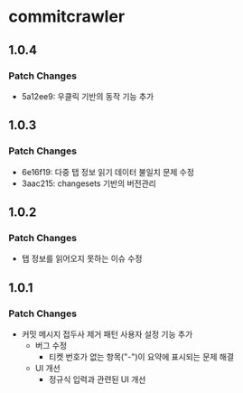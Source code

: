 # commitcrawler

## 1.0.4

### Patch Changes

- 5a12ee9: 우클릭 기반의 동작 기능 추가

## 1.0.3

### Patch Changes

- 6e16f19: 다중 탭 정보 읽기 데이터 불일치 문제 수정
- 3aac215: changesets 기반의 버전관리

## 1.0.2

### Patch Changes

- 탭 정보를 읽어오지 못하는 이슈 수정

## 1.0.1

### Patch Changes

- 커밋 메시지 접두사 제거 패턴 사용자 설정 기능 추가
  - 버그 수정
    - 티켓 번호가 없는 항목("-")이 요약에 표시되는 문제 해결
  - UI 개선
    - 정규식 입력과 관련된 UI 개선
